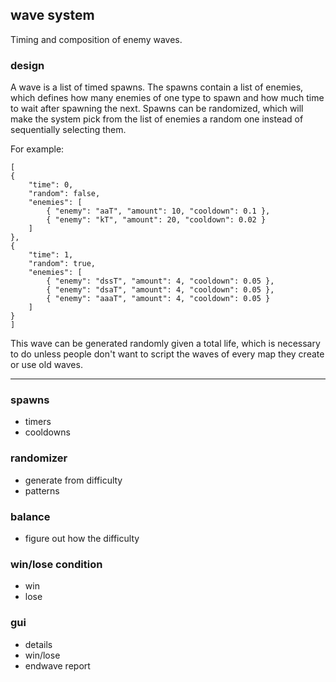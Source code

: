 ## wave system
Timing and composition of enemy waves.

### design
A wave is a list of timed spawns. The spawns contain a list of enemies, which defines how many enemies of one type to spawn and how much time to wait after spawning the next. Spawns can be randomized, which will make the system pick from the list of enemies a random one instead of sequentially selecting them.

For example:
```
[ 
{
	"time": 0, 
	"random": false,
	"enemies": [
		{ "enemy": "aaT", "amount": 10, "cooldown": 0.1 },
		{ "enemy": "kT", "amount": 20, "cooldown": 0.02 }
	]
},
{
	"time": 1, 
	"random": true,
	"enemies": [
		{ "enemy": "dssT", "amount": 4, "cooldown": 0.05 },
		{ "enemy": "dsaT", "amount": 4, "cooldown": 0.05 },
		{ "enemy": "aaaT", "amount": 4, "cooldown": 0.05 }
	]
}
]
```

This wave can be generated randomly given a total life, which is necessary to do unless people don't want to script the waves of every map they create or use old waves.

---

### spawns
- timers
- cooldowns

### randomizer
- generate from difficulty
- patterns

### balance
- figure out how the difficulty

### win/lose condition
- win
- lose

### gui
- details
- win/lose
- endwave report 
